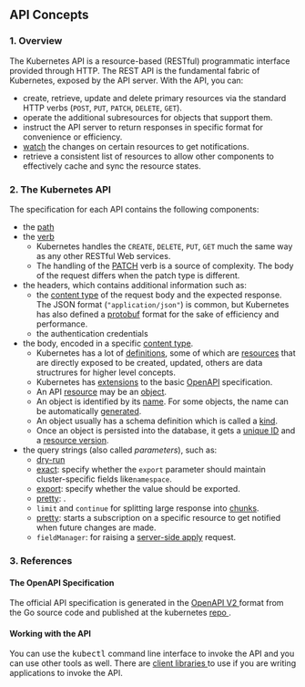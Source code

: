 ## API Concepts

### 1. Overview
The Kubernetes API is a resource-based (RESTful) programmatic interface
provided through HTTP.
The REST API is the fundamental fabric of Kubernetes, exposed by the API server.
With the API, you can:

- create, retrieve, update and delete primary resources via the standard HTTP
  verbs (`POST`, `PUT`, `PATCH`, `DELETE`, `GET`).
- operate the additional subresources for objects that support them.
- instruct the API server to return responses in specific format for
  convenience or efficiency. 
- <a href="{% url 'static-page' 'watch' %}">watch</a> the changes on certain
  resources to get notifications.
- retrieve a consistent list of resources to allow other components to
  effectively cache and sync the resource states.

### 2. The Kubernetes API

The specification for each API contains the following components:

<ul>
  <li>the <a href="{% url 'static-page' 'path' %}">path</a>
  </li>
  <li>the <a href="{% url 'static-page' 'verbs' %}">verb</a>
    <ul>
      <li>Kubernetes handles the <code>CREATE</code>, <code>DELETE</code>,
        <code>PUT</code>, <code>GET</code> much the same way as any other
        RESTful Web services.
      </li>
      <li>The handling of the <a href="{% url 'static-page' 'patches' %}">
        PATCH</a> verb is a source of complexity. The body of the request
        differs when the patch type is different.
      </li>
    </ul>
  </li>
  <li>the headers, which contains additional information such as:
    <ul>
      <li>the <a href="{% url 'static-page' 'content-type' %}">content type</a>
       of the request body and the expected response. The JSON format
       (<code>"application/json"</code>) is common, but Kubernetes has
       also defined a <a href="{% url 'static-page' 'protobuf' %}">protobuf</a>
       format for the sake of efficiency and performance.
      </li>
      <li>the authentication credentials
      </li>
    </ul>
  </li>
  <li>the body, encoded in a specific <a href="{% url 'static-page' 'content-type' %}">content type</a>.
    <ul>
      <li>Kubernetes has a lot of <a href="{% url 'list-definitions' '' 'all' %}">definitions</a>,
        some of which are <a href="{% url 'list-resources' '' 'all' %}">resources</a>
        that are directly exposed to be created, updated, others are data
        structrures for higher level concepts.
      </li>
      <li>Kubernetes has <a href="{% url 'static-page' 'extensions' %}">extensions</a>
        to the basic <a href="https://www.openapis.org/" target="_blank">OpenAPI</a>
        specification.
      </li>
      <li>An API <a href="{% url 'static-page' 'resource' %}">resource</a>
        may be an <a href="{% url 'static-page' 'object' %}">object</a>.
      </li>
      <li>An object is identified by its <a href="{% url 'static-page' 'name' %}">name</a>.
        For some objects, the name can be automatically
        <a href="{% url 'static-page' 'generate-name' %}">generated</a>.
      </li>
      <li>An object usually has a schema definition which is called a
        <a href="{% url 'static-page' 'kind' %}">kind</a>.
      </li>
      <li>Once an object is persisted into the database, it gets a
        <a href="{% url 'static-page' 'uid' %}">unique ID</a> and a
        <a href="{% url 'static-page' 'resource-version' %}">resource version</a>.
      </li>
    </ul>
  </li>
  <li>the query strings (also called <i>parameters</i>), such as:
    <ul>
     <li><a href="{% url 'static-page' 'dry-run' %}">dry-run</a>
     </li>
     <li><a href="{% url 'static-page' 'exact' %}">exact</a>: specify whether
       the <code>export</code> parameter should maintain cluster-specific fields
       like<code>namespace</code>.
     </li>
     <li><a href="{% url 'static-page' 'export' %}">export</a>: specify
        whether the value should be exported.
     </li>
     <li><a href="{% url 'static-page' 'pretty' %}">pretty</a>: .
     </li>
     <li><code>limit</code> and <code>continue</code> for splitting large
       response into <a href="{% url 'static-page' 'pagination' %}">chunks</a>.
     </li>
     <li><a href="{% url 'static-page' 'watch' %}">pretty</a>: starts a
       subscription on a specific resource to get notified when future changes
       are made.
     </li>
     <li><code>fieldManager</code>: for raising a
       <a href="{% url 'static-page' 'server-side-apply' %}">server-side apply</a>
       request.
     </li>
    </ul>
  </li>
</ul>

### 3. References

#### The OpenAPI Specification

The official API specification is generated in the
<a href="https://www.openapis.org/" target="_blank">OpenAPI V2
<i class='fa fa-external-link-alt'></i></a>
format from the Go source code and published at the kubernetes
<a href="https://github.com/kubernetes/kubernetes/blob/master/api/openapi-spec/swagger.json"
target="_blank">repo <i class='fa fa-external-link-alt'></i></a>.

#### Working with the API

You can use the <kbd>kubectl</kbd> command line interface to invoke the API
and you can use other tools as well. There are
<a href="https://kubernetes.io/docs/reference/using-api/client-libraries"
target="_blank">client libraries <i class='fa fa-external-link-alt'></i></a>
to use if you are writing applications to invoke the API.


